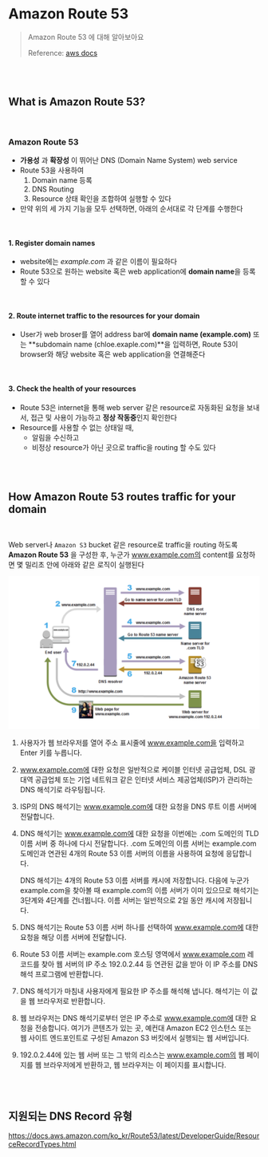 # Amazon Route 53

> Amazon Route 53 에 대해 알아보아요
>
> Reference: [aws docs](https://docs.aws.amazon.com/Route53/latest/DeveloperGuide/Welcome.html)

<br>

<br>

## What is Amazon Route 53?

<br>

### Amazon Route 53

- **가용성** 과 **확장성** 이 뛰어난 DNS (Domain Name System) web service
- Route 53을 사용하여 
  1. Domain name 등록
  2. DNS Routing
  3. Resource 상태 확인을 조합하여 실행할 수 있다
- 만약 위의 세 가지 기능을 모두 선택하면, 아래의 순서대로 각 단계를 수행한다

<br>

#### 1. Register domain names 

- website에는 *example.com* 과 같은 이름이 필요하다
- Route 53으로 원하는 website 혹은 web application에 **domain name**을 등록할 수 있다

<br>

#### 2. Route internet traffic to the resources for your domain

- User가 web broser를 열어 address bar에 **domain name (example.com)** 또는 **subdomain name (chloe.exaple.com)**을 입력하면, Route 53이 browser와 해당 website 혹은 web application을 연결해준다 

<br>

#### 3. Check the health of your resources

- Route 53은 internet을 통해 web server 같은 resource로 자동화된 요청을 보내서, 접근 및 사용이 가능하고 **정상 작동중**인지 확인한다
- Resource를 사용할 수 없는 상태일 때, 
  - 알림을 수신하고
  - 비정상 resource가 아닌 곳으로 traffic을 routing 할 수도 있다

<br>

<br>

## How Amazon Route 53 routes traffic for your domain

<br>

Web server나 `Amazon S3` bucket 같은 resource로 traffic을 routing 하도록 **Amazon Route 53** 을 구성한 후, 누군가 www.example.com의 content를 요청하면 몇 밀리초 안에 아래와 같은 로직이 실행된다

![image-20201005010348780](../../images/image-20201005010348780.png)

1. 사용자가 웹 브라우저를 열어 주소 표시줄에 www.example.com을 입력하고 Enter 키를 누릅니다.

2. www.example.com에 대한 요청은 일반적으로 케이블 인터넷 공급업체, DSL 광대역 공급업체 또는 기업 네트워크 같은 인터넷 서비스 제공업체(ISP)가 관리하는 DNS 해석기로 라우팅됩니다.

3. ISP의 DNS 해석기는 www.example.com에 대한 요청을 DNS 루트 이름 서버에 전달합니다.

4. DNS 해석기는 www.example.com에 대한 요청을 이번에는 .com 도메인의 TLD 이름 서버 중 하나에 다시 전달합니다. .com 도메인의 이름 서버는 example.com 도메인과 연관된 4개의 Route 53 이름 서버의 이름을 사용하여 요청에 응답합니다.

   DNS 해석기는 4개의 Route 53 이름 서버를 캐시에 저장합니다. 다음에 누군가 example.com을 찾아볼 때 example.com의 이름 서버가 이미 있으므로 해석기는 3단계와 4단계를 건너뜁니다. 이름 서버는 일반적으로 2일 동안 캐시에 저장됩니다.

5. DNS 해석기는 Route 53 이름 서버 하나를 선택하여 www.example.com에 대한 요청을 해당 이름 서버에 전달합니다.

6. Route 53 이름 서버는 example.com 호스팅 영역에서 www.example.com 레코드를 찾아 웹 서버의 IP 주소 192.0.2.44 등 연관된 값을 받아 이 IP 주소를 DNS 해석 프로그램에 반환합니다.

7. DNS 해석기가 마침내 사용자에게 필요한 IP 주소를 해석해 냅니다. 해석기는 이 값을 웹 브라우저로 반환합니다.

8. 웹 브라우저는 DNS 해석기로부터 얻은 IP 주소로 www.example.com에 대한 요청을 전송합니다. 여기가 콘텐츠가 있는 곳, 예컨대 Amazon EC2 인스턴스 또는 웹 사이트 엔드포인트로 구성된 Amazon S3 버킷에서 실행되는 웹 서버입니다.

9. 192.0.2.44에 있는 웹 서버 또는 그 밖의 리소스는 www.example.com의 웹 페이지를 웹 브라우저에게 반환하고, 웹 브라우저는 이 페이지를 표시합니다.

<br>

<br>

## 지원되는 DNS Record 유형

https://docs.aws.amazon.com/ko_kr/Route53/latest/DeveloperGuide/ResourceRecordTypes.html





